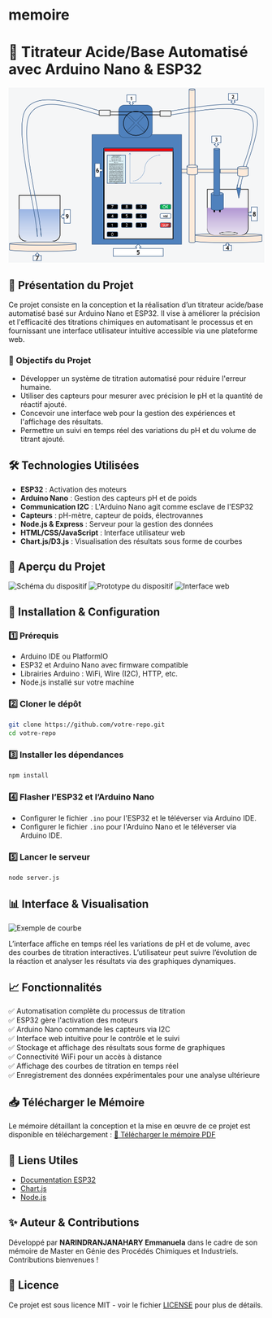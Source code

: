 # memoire
# 🔬 Titrateur Acide/Base Automatisé avec Arduino Nano & ESP32

![Project Banner](./Titrator/images/illustration.png)

## 🚀 Présentation du Projet
Ce projet consiste en la conception et la réalisation d’un titrateur acide/base automatisé basé sur Arduino Nano et ESP32. Il vise à améliorer la précision et l'efficacité des titrations chimiques en automatisant le processus et en fournissant une interface utilisateur intuitive accessible via une plateforme web.

### 🎯 Objectifs du Projet
- Développer un système de titration automatisé pour réduire l'erreur humaine.
- Utiliser des capteurs pour mesurer avec précision le pH et la quantité de réactif ajouté.
- Concevoir une interface web pour la gestion des expériences et l'affichage des résultats.
- Permettre un suivi en temps réel des variations du pH et du volume de titrant ajouté.

## 🛠️ Technologies Utilisées
- **ESP32** : Activation des moteurs
- **Arduino Nano** : Gestion des capteurs pH et de poids
- **Communication I2C** : L'Arduino Nano agit comme esclave de l'ESP32
- **Capteurs** : pH-mètre, capteur de poids, électrovannes
- **Node.js & Express** : Serveur pour la gestion des données
- **HTML/CSS/JavaScript** : Interface utilisateur web
- **Chart.js/D3.js** : Visualisation des résultats sous forme de courbes

## 📸 Aperçu du Projet
![Schéma du dispositif](path_to_your_image)
![Prototype du dispositif](path_to_your_image)
![Interface web](path_to_your_image)

## 📌 Installation & Configuration

### 1️⃣ Prérequis
- Arduino IDE ou PlatformIO
- ESP32 et Arduino Nano avec firmware compatible
- Librairies Arduino : WiFi, Wire (I2C), HTTP, etc.
- Node.js installé sur votre machine

### 2️⃣ Cloner le dépôt
```bash
git clone https://github.com/votre-repo.git
cd votre-repo
```

### 3️⃣ Installer les dépendances
```bash
npm install
```

### 4️⃣ Flasher l’ESP32 et l’Arduino Nano
- Configurer le fichier `.ino` pour l'ESP32 et le téléverser via Arduino IDE.
- Configurer le fichier `.ino` pour l'Arduino Nano et le téléverser via Arduino IDE.

### 5️⃣ Lancer le serveur
```bash
node server.js
```

## 📊 Interface & Visualisation
![Exemple de courbe](path_to_your_image)

L’interface affiche en temps réel les variations de pH et de volume, avec des courbes de titration interactives. L’utilisateur peut suivre l’évolution de la réaction et analyser les résultats via des graphiques dynamiques.

## 📈 Fonctionnalités
✅ Automatisation complète du processus de titration  
✅ ESP32 gère l'activation des moteurs  
✅ Arduino Nano commande les capteurs via I2C  
✅ Interface web intuitive pour le contrôle et le suivi  
✅ Stockage et affichage des résultats sous forme de graphiques  
✅ Connectivité WiFi pour un accès à distance  
✅ Affichage des courbes de titration en temps réel  
✅ Enregistrement des données expérimentales pour une analyse ultérieure  

## 📥 Télécharger le Mémoire
Le mémoire détaillant la conception et la mise en œuvre de ce projet est disponible en téléchargement :
[📄 Télécharger le mémoire PDF](path_to_your_pdf)

## 🔗 Liens Utiles
- [Documentation ESP32](https://docs.espressif.com/projects/esp-idf/en/latest/)
- [Chart.js](https://www.chartjs.org/)
- [Node.js](https://nodejs.org/)

## ✨ Auteur & Contributions
Développé par **NARINDRANJANAHARY Emmanuela** dans le cadre de son mémoire de Master en Génie des Procédés Chimiques et Industriels. Contributions bienvenues !

## 📜 Licence
Ce projet est sous licence MIT - voir le fichier [LICENSE](LICENSE) pour plus de détails.

